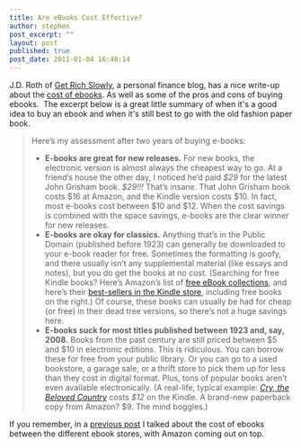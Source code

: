 ```yaml
---
title: Are eBooks Cost Effective?
author: stephen
post_excerpt: ""
layout: post
published: true
post_date: 2011-01-04 16:48:14
---
```

J.D. Roth of <a title="get rich slowly" href="http://www.getrichslowly.org" target="_blank">Get Rich Slowly</a>, a personal finance blog, has a nice write-up about the <a title="ebooks cost effective" href="http://www.getrichslowly.org/blog/2010/12/07/are-e-books-cost-effective-the-pros-and-cons-of-e-books/" target="_blank">cost of ebooks</a>. As well as some of the pros and cons of buying ebooks.  The excerpt below is a great little summary of when it's a good idea to buy an ebook and when it's still best to go with the old fashion paper book.
<blockquote>Here’s my assessment after two years of buying e-books:
<ul>
	<li><strong>E-books are great for new releases.</strong> For new books, the electronic version is almost always the cheapest way to go. At a friend’s house the other day, I noticed he’d paid <em>$29</em> for the latest John Grisham book. <em>$29!!!</em> That’s insane. That John Grisham book costs $16 at Amazon, and the Kindle version costs $10. In fact, most e-books cost between $10 and $12. When the cost savings is combined with the space savings, e-books are the clear winner for new releases.</li>
	<li><strong>E-books are okay for classics.</strong> Anything that’s in the Public Domain (published before 1923) can generally be downloaded to your e-book reader for free. Sometimes the formatting is goofy, and there usually isn’t any supplemental material (like essays and notes), but you do get the books at no cost. (Searching for free Kindle books? Here’s Amazon’s list of <a href="http://www.amazon.com/b/ref=amb_link_85650291_18?ie=UTF8&amp;node=2245146011">free eBook collections</a>, and here’s their <a href="http://www.amazon.com/gp/bestsellers/digital-text/154606011/ref=nosim/getrichslo-20/">best-sellers in the Kindle store</a>, including free books on the right.) Of course, these books can usually be had for cheap (or free) in their dead tree versions, so there’s not a huge savings here.</li>
	<li><strong>E-books suck for most titles published between 1923 and, say, 2008.</strong> Books from the past century are still priced between $5 and $10 in electronic editions. This is ridiculous. You can borrow these for free from your public library. Or you can go to a used bookstore, a garage sale, or a thrift store to pick them up for less than they cost in digital format. Plus, tons of popular books aren’t even available electronically. (A real-life, typical example: <a href="http://www.amazon.com/exec/obidos/ASIN/074326195X/ref=nosim/getrichslo-20/"><em>Cry, the Beloved Country</em></a> costs <em>$12</em> on the Kindle. A brand-new paperback copy from Amazon? $9. The mind boggles.)</li>
</ul>
</blockquote>
If you remember, in a <a title="Why Amazon Is Winnng the Ebook War" href="http://stephenwoicik.com/blog/2010/why-amazon-is-winnng-the-ebook-war/">previous post</a> I talked about the cost of ebooks between the different ebook stores, with Amazon coming out on top.
